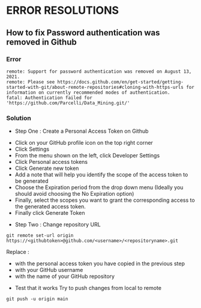 # ERROR RESOLUTIONS
## How to fix Password authentication was removed in Github
### Error
```
remote: Support for password authentication was removed on August 13, 2021.
remote: Please see https://docs.github.com/en/get-started/getting-started-with-git/about-remote-repositories#cloning-with-https-urls for information on currently recommended modes of authentication.
fatal: Authentication failed for 'https://github.com/Parcelli/Data_Mining.git/'
```
### Solution
* Step One : Create a Personal Access Token on Github
- Click on your GitHub profile icon on the top right corner
- Click Settings
- From the menu shown on the left, click Developer Settings
- Click Personal access tokens
- Click Generate new token
- Add a note that will help you identify the scope of the access token to be generated
- Choose the Expiration period from the drop down menu (Ideally you should avoid choosing the No Expiration option)
- Finally, select the scopes you want to grant the corresponding access to the generated access token.
- Finally click Generate Token

* Step Two : Change repository URL
```
git remote set-url origin https://<githubtoken>@github.com/<username>/<repositoryname>.git
```
Replace : 
- <githubtoken> with the personal access token you have copied in the previous step
- <username> with your GitHub username
- <repositoryname> with the name of your GitHub repository

* Test that it works
Try to push changes from local to remote

```
git push -u origin main
```

